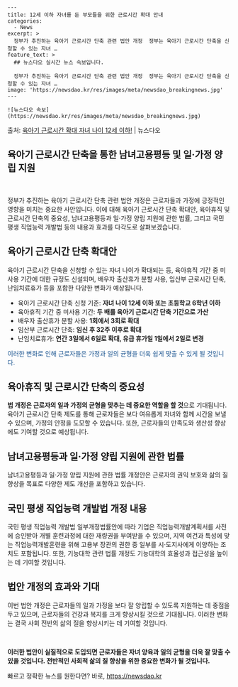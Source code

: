     ---
    title: 12세 이하 자녀를 둔 부모들을 위한 근로시간 확대 안내
    categories:
      - News
    excerpt: >
      정부가 추진하는 육아기 근로시간 단축 관련 법안 개정  정부는 육아기 근로시간 단축을 신청할 수 있는 자녀 …
    feature_text: >
      ## 뉴스다오 실시간 뉴스 속보입니다.
    
      정부가 추진하는 육아기 근로시간 단축 관련 법안 개정  정부는 육아기 근로시간 단축을 신청할 수 있는 자녀 …
    image: 'https://newsdao.kr/res/images/meta/newsdao_breakingnews.jpg'
    ---
    
    ![뉴스다오 속보](https://newsdao.kr/res/images/meta/newsdao_breakingnews.jpg)

<p>출처: <a href="https://newsdao.kr/4421" rel="dofollow">육아기 근로시간 확대 자녀 나이 12세 이하!</a> | 뉴스다오</p>

<h2>육아기 근로시간 단축을 통한 남녀고용평등 및 일·가정 양립 지원</h2>
<p data-ke-size="size16">&nbsp;</p>
정부가 추진하는 육아기 근로시간 단축 관련 법안 개정은 근로자들과 가정에 긍정적인 영향을 미치는 중요한 사안입니다. 이에 대해 육아기 근로시간 단축 확대안, 육아휴직 및 근로시간 단축의 중요성, 남녀고용평등과 일·가정 양립 지원에 관한 법률, 그리고 국민 평생 직업능력 개발법 등의 내용과 효과를 다각도로 살펴보겠습니다.
<h2 data-ke-size="size26">육아기 근로시간 단축 확대안</h2>
<p>육아기 근로시간 단축을 신청할 수 있는 자녀 나이가 확대되는 등, 육아휴직 기간 중 미사용 기간에 대한 규정도 신설되며, 배우자 출산휴가 분할 사용, 임산부 근로시간 단축, 난임치료휴가 등을 포함한 다양한 변화가 예상됩니다.</p>
<ul>
<li>육아기 근로시간 단축 신청 기준: <b>자녀 나이 12세 이하 또는 초등학교 6학년 이하</b></li>
<li>육아휴직 기간 중 미사용 기간: <b>두 배를 육아기 근로시간 단축 기간으로 가산</b></li>
<li>배우자 출산휴가 분할 사용: <b>1회에서 3회로 확대</b></li>
<li>임산부 근로시간 단축: <b>임신 후 32주 이후로 확대</b></li>
<li>난임치료휴가: <b>연간 3일에서 6일로 확대, 유급 휴가일 1일에서 2일로 변경</b></li>
</ul>
<span style="color: #1a5490;">이러한 변화로 인해 근로자들은 가정과 일의 균형을 더욱 쉽게 맞출 수 있게 될 것입니다.</span>
<h2 data-ke-size="size26">육아휴직 및 근로시간 단축의 중요성</h2>
<p><b>법 개정은 근로자의 일과 가정의 균형을 맞추는 데 중요한 역할을 할 것</b>으로 기대됩니다. 육아기 근로시간 단축 제도를 통해 근로자들은 보다 여유롭게 자녀와 함께 시간을 보낼 수 있으며, 가정의 안정을 도모할 수 있습니다. 또한, 근로자들의 만족도와 생산성 향상에도 기여할 것으로 예상됩니다.</p>
<h2 data-ke-size="size26">남녀고용평등과 일·가정 양립 지원에 관한 법률</h2>
<p>남녀고용평등과 일·가정 양립 지원에 관한 법률 개정안은 근로자의 권익 보호와 삶의 질 향상을 목표로 다양한 제도 개선을 포함하고 있습니다.</p>
<h2 data-ke-size="size26">국민 평생 직업능력 개발법 개정 내용</h2>
<p>국민 평생 직업능력 개발법 일부개정법률안에 따라 기업은 직업능력개발계획서를 사전에 승인받아 개별 훈련과정에 대한 재량권을 부여받을 수 있으며, 지역 여건과 특성에 맞는 직업능력개발훈련을 위해 고용부 장관의 권한 중 일부를 시·도지사에게 이양하는 조치도 포함됩니다. 또한, 기능대학 관련 법률 개정도 기능대학의 효율성과 접근성을 높이는 데 기여할 것입니다.</p>
<h2 data-ke-size="size26">법안 개정의 효과와 기대</h2>
<p>이번 법안 개정은 근로자들의 일과 가정을 보다 잘 양립할 수 있도록 지원하는 데 중점을 두고 있으며, 근로자들의 건강과 복지를 크게 향상시킬 것으로 기대됩니다. 이러한 변화는 결국 사회 전반의 삶의 질을 향상시키는 데 기여할 것입니다.</p>
<p data-ke-size="size16">&nbsp;</p>
<p><b>이러한 법안이 실질적으로 도입되면 근로자들은 자녀 양육과 일의 균형을 더욱 잘 맞출 수 있을 것입니다. 전반적인 사회적 삶의 질 향상을 위한 중요한 변화가 될 것입니다.</b></p> 

빠르고 정확한 뉴스를 원한다면? 바로, <a href="https://newsdao.kr" rel="dofollow">https://newsdao.kr</a>


    

